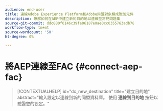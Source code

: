 ```yaml
---
audience: end-user
title: 連線Adobe Experience Platform和Adobe同盟對象構成附加元件
description: 瞭解如何在AEP中建立新的目的地以連線至常見問題集
source-git-commit: ddc880f0146c39fe06187e0ae0cc0355763adb78
workflow-type: tm+mt
source-wordcount: '50'
ht-degree: 0%

---
```


# 將AEP連線至FAC {#connect-aep-fac}


>[!CONTEXTUALHELP]
>id="dc_new_destination"
>title="建立目的地"
>abstract="輸入設定以連線到新的同盟資料庫。 使用 **連線到目的地** 按鈕以驗證您的設定。"


